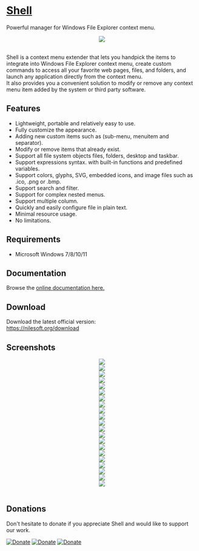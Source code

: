 # [Shell](https://nilesoft.org)
Powerful manager for Windows File Explorer context menu.

<p align="center">
 <img src="https://www.nilesoft.org/images/logo-256.png">
 <br>
 <br>
</p>

<p>
Shell is a context menu extender that lets you handpick the items to integrate into Windows File Explorer context menu, create custom commands to access all your favorite web pages, files, and folders, and launch any application directly from the context menu.<br>
It also provides you a convenient solution to modify or remove any context menu item added by the system or third party software.
</p>


Features
------------------
* Lightweight, portable and relatively easy to use.
* Fully customize the appearance.
* Adding new custom items such as (sub-menu, menuitem and separator).
* Modify or remove items that already exist.
* Support all file system objects files, folders, desktop and taskbar.
* Support expressions syntax. with built-in functions and predefined variables.
* Support colors, glyphs, SVG, embedded icons, and image files such as .ico, .png or .bmp.
* Support search and filter.
* Support for complex nested menus.
* Support multiple column.
* Quickly and easily configure file in plain text.
* Minimal resource usage.
* No limitations.


Requirements
------------------
  * Microsoft Windows 7/8/10/11 


Documentation
------------------
Browse the [online documentation here.](https://nilesoft.org/docs)


Download
------------------
Download the latest official version:  
https://nilesoft.org/download


Screenshots
------------------
<p align="center">
<img src="https://www.nilesoft.org/images/screenshots/main.png"><br>
<img src="https://www.nilesoft.org/images/screenshots/shadow.png"><br>
 <img src="https://www.nilesoft.org/images/screenshots/dev.png"><br>
 <img src="https://www.nilesoft.org/images/screenshots/fm.png"><br>
 <img src="https://www.nilesoft.org/images/screenshots/desktop.png"><br>
 <img src="https://www.nilesoft.org/images/screenshots/ss1.png"><br>
 <img src="https://www.nilesoft.org/images/screenshots/ss2.png"><br>
 <img src="https://www.nilesoft.org/images/screenshots/ss3.png"><br>
 <img src="https://www.nilesoft.org/images/screenshots/ss4.png"><br>
 <img src="https://www.nilesoft.org/images/screenshots/ss5.png"><br>
 <img src="https://www.nilesoft.org/images/screenshots/ss6.png"><br>
 <img src="https://www.nilesoft.org/images/screenshots/ss7.png"><br>
 <img src="./templates/themes/images/columns.png"><br>
 <img src="./templates/themes/images/colors.png"><br>
 <img src="./templates/themes/images/blue.png"><br>
 <img src="./templates/themes/images/green.png"><br>
 <img src="./templates/themes/images/yellow.png"><br>
 <img src="./templates/themes/images/gray.png"><br>
 <img src="./templates/themes/images/font-brush-script.png"><br>
 <img src="./templates/themes/images/font-fixedsys.png"><br>
 <img src="./templates/themes/images/font-segoe-script.png">
 <br>
 <br>
</p>

Donations
------------------
Don't hesitate to donate if you appreciate Shell and would like to support our work.  

[![Donate](https://img.shields.io/badge/Donate-PayPal-blue.svg)](https://www.paypal.me/nilesoft)
[![Donate](https://img.shields.io/badge/Donate-BuyMeACoffee-yellow.svg)](https://www.buymeacoffee.com/moudeygo)
[![Donate](https://img.shields.io/badge/Donate-kofi-red.svg)](https://ko-fi.com/moudey)
